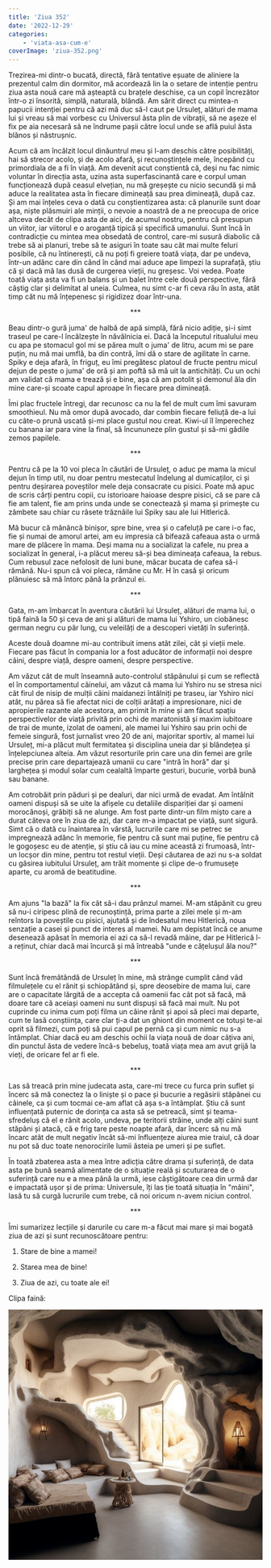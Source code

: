 ```yaml
---
title: 'Ziua 352'
date: '2022-12-29'
categories:
    - 'viata-asa-cum-e'
coverImage: 'ziua-352.png'
---
```


Trezirea-mi dintr-o bucată, directă, fără tentative eșuate de aliniere la prezentul calm din dormitor, mă acordează lin la o setare de intenție pentru ziua asta nouă care mă așteaptă cu brațele deschise, ca un copil încrezător într-o zi însorită, simplă, naturală, blândă. Am sărit direct cu mintea-n papucii intenției pentru că azi mă duc să-l caut pe Ursuleț, alături de mama lui și vreau să mai vorbesc cu Universul ăsta plin de vibrații, să ne așeze el fix pe aia necesară să ne îndrume pașii către locul unde se află puiul ăsta blănos și năstrușnic.

Acum că am încălzit locul dinăuntrul meu și l-am deschis către posibilități, hai să strecor acolo, și de acolo afară, și recunoștințele mele, începând cu primordiala de a fi în viață. Am devenit acut conștientă că, deși nu fac nimic voluntar în direcția asta, uzina asta superfascinantă care e corpul uman funcționează după ceasul elvețian, nu mă greșește cu nicio secundă și mă aduce la realitatea asta în fiecare dimineață sau prea dimineață, după caz. Și am mai înțeles ceva o dată cu conștientizarea asta: că planurile sunt doar așa, niște plăsmuiri ale minții, o nevoie a noastră de a ne preocupa de orice altceva decât de clipa asta de aici, de acumul nostru, pentru că presupun un viitor, iar viitorul e o aroganță tipică și specifică umanului. Sunt încă în contradicție cu mintea mea obsedată de control, care-mi susură diabolic că trebe să ai planuri, trebe să te asiguri în toate sau cât mai multe feluri posibile, că nu întinerești, că nu poți fi greiere toată viața, dar pe undeva, într-un adânc care din când în când mai aduce ape limpezi la suprafață, știu că și dacă mă las dusă de curgerea vieții, nu greșesc. Voi vedea. Poate toată viața asta va fi un balans și un balet între cele două perspective, fără câștig clar și delimitat al uneia. Culmea, nu simt c-ar fi ceva rău în asta, atât timp căt nu mă înțepenesc și rigidizez doar într-una.

<p style="text-align: center;">***</p>

Beau dintr-o gură juma' de halbă de apă simplă, fără nicio adiție, și-i simt traseul pe care-l încălzește în năvălnicia ei. Dacă la începutul ritualului meu cu apa pe stomacul gol mi se părea mult o juma' de litru, acum mi se pare puțin, nu mă mai umflă, ba din contră, îmi dă o stare de agilitate în carne. Spiky e deja afară, în friguț, eu îmi pregătesc platoul de fructe pentru micul dejun de peste o juma' de oră și am poftă să mă uit la antichități. Cu un ochi am validat că mama e trează și e bine, așa că am potolit și demonul ăla din mine care-și scoate capul aproape în fiecare prea dimineață.

Îmi plac fructele întregi, dar recunosc ca nu la fel de mult cum îmi savuram smoothieul. Nu mă omor după avocado, dar combin fiecare feliuță de-a lui cu câte-o prună uscată și-mi place gustul nou creat. Kiwi-ul îl împerechez cu banana iar para vine la final, să încununeze plin gustul și să-mi gâdile zemos papilele.

<p style="text-align: center;">***</p>

Pentru că pe la 10 voi pleca în căutări de Ursuleț, o aduc pe mama la micul dejun în timp util, nu doar pentru mestecatul îndelung al dumicaților, ci și pentru deșirarea poveștilor mele deja consacrate cu pisici. Poate mă apuc de scris cărți pentru copii, cu istorioare haioase despre pisici, că se pare că fie am talent, fie am prins unda unde se conectează și mama și primește cu zâmbete sau chiar cu râsete trăznăile lui Spiky sau ale lui Hitlerică.

Mă bucur că mănâncă binișor, spre bine, vrea și o cafeluță pe care i-o fac, fie și numai de amorul artei, am eu impresia că bifează cafeaua asta o urmă mare de plăcere în mama. Deși mama nu a socializat la cafele, nu prea a socializat în general, i-a plăcut mereu să-și bea dimineața cafeaua, la rebus. Cum rebusul zace nefolosit de luni bune, măcar bucata de cafea să-i rămână. Nu-i spun că voi pleca, rămâne cu Mr. H în casă și oricum plănuiesc să mă întorc până la prânzul ei.

<p style="text-align: center;">***</p>

Gata, m-am îmbarcat în aventura căutării lui Ursuleț, alături de mama lui, o tipă faină la 50 și ceva de ani și alături de mama lui Yshiro, un ciobănesc german negru cu păr lung, cu veleilăți de a descoperi vietăți în suferință.

Aceste două doamne mi-au contribuit imens atât zilei, cât și vieții mele. Fiecare pas făcut în compania lor a fost aducător de informații noi despre câini, despre viață, despre oameni, despre perspective.

Am văzut cât de mult înseamnă auto-controlul stăpânului și cum se reflectă el în comportamentul câinelui, am văzut că mama lui Yshiro nu se stresa nici cât firul de nisip de mulții câini maidanezi întâlniți pe traseu, iar Yshiro nici atât, nu părea să fie afectat nici de colții arătați a impresionare, nici de apropierile razante ale acestora, am primit în mine și am făcut spațiu perspectivelor de viață privită prin ochi de maratonistă și maxim iubitoare de trai de munte, izolat de oameni, ale mamei lui Yshiro sau prin ochi de femeie singură, fost jurnalist vreo 20 de ani, majoritar sportiv, al mamei lui Ursuleț, mi-a plăcut mult fermitatea și disciplina uneia dar și blândețea și înțelepciunea alteia. Am văzut resorturile prin care una din femei are grile precise prin care departajează umanii cu care "intră în horă" dar și larghețea și modul solar cum cealaltă împarte gesturi, bucurie, vorbă bună sau banane.

Am cotrobăit prin păduri și pe dealuri, dar nici urmă de evadat. Am întâlnit oameni dispuși să se uite la afișele cu detaliile dispariției dar și oameni morocănoși, grăbiți să ne alunge. Am fost parte dintr-un film mișto care a durat câteva ore în ziua de azi, dar care m-a impactat pe viață, sunt sigură. Simt că o dată cu înaintarea în vârstă, lucrurile care mi se petrec se impregnează adânc în memorie, fie pentru că sunt mai puține, fie pentru că le gogoșesc eu de atenție, și știu că iau cu mine această zi frumoasă, într-un locșor din mine, pentru tot restul vieții. Deși căutarea de azi nu s-a soldat cu găsirea iubitului Ursuleț, am trăit momente și clipe de-o frumusețe aparte, cu aromă de beatitudine.

<p style="text-align: center;">***</p>

Am ajuns "la bază" la fix cât să-i dau prânzul mamei. M-am stăpânit cu greu să nu-i ciripesc plină de recunoștință, prima parte a zilei mele și m-am reîntors la poveștile cu pisici, ajutată și de îndesatul meu Hitlerică, noua senzație a casei și punct de interes al mamei. Nu am depistat încă ce anume desenează apăsat în memoria ei azi ca să-l revadă mâine, dar pe Hitlerică l-a reținut, chiar dacă mai încurcă și mă întreabă "unde e cățelușul ăla nou?"

<p style="text-align: center;">***</p>

Sunt încă fremătândă de Ursuleț în mine, mă strânge cumplit când văd filmulețele cu el rănit și schiopătând și, spre deosebire de mama lui, care are o capacitate lărgită de a accepta că oamenii fac cât pot să facă, mă doare tare că aceiași oameni nu sunt dispuși să facă mai mult. Nu pot cuprinde cu inima cum poți filma un câine rănit și apoi să pleci mai departe, cum te lasă conștiința, care clar ți-a dat un ghiont din moment ce totuși te-ai oprit să filmezi, cum poți să pui capul pe pernă ca și cum nimic nu s-a întâmplat. Chiar dacă eu am deschis ochii la viața nouă de doar câțiva ani, din punctul ăsta de vedere încă-s bebeluș, toată viața mea am avut grijă la vieți, de oricare fel ar fi ele.

<p style="text-align: center;">***</p>

Las să treacă prin mine judecata asta, care-mi trece cu furca prin suflet și încerc să mă conectez la o liniște și o pace și bucurie a regăsirii stăpânei cu câinele, ca și cum tocmai ce-am aflat că așa s-a întâmplat. Știu că sunt influențată puternic de dorința ca asta să se petreacă, simt și teama-sfredeluș că el e rănit acolo, undeva, pe teritorii străine, unde alți câini sunt stăpâni și atacă, că e frig tare peste noapte afară, dar încerc să nu mă încarc atât de mult negativ încât să-mi înfluențeze aiurea mie traiul, că doar nu pot să duc toate nenorocirile lumii ăsteia pe umeri și pe suflet.

În toată zbaterea asta a mea între adicția către drama și suferință, de data asta pe bună seamă alimentate de o situație reală și scuturarea de o suferință care nu e a mea până la urmă, iese câștigătoare cea din urmă dar e impactată ușor și de prima: Universule, îți las ție toată situația în "mâini", lasă tu să curgă lucrurile cum trebe, că noi oricum n-avem niciun control.

<p style="text-align: center;">***</p>

Îmi sumarizez lecțiile și darurile cu care m-a făcut mai mare și mai bogată ziua de azi și sunt recunoscătoare pentru:

1. Stare de bine a mamei!

2. Starea mea de bine!

3. Ziua de azi, cu toate ale ei!

Clipa faină:

![](images/352.jpeg)
